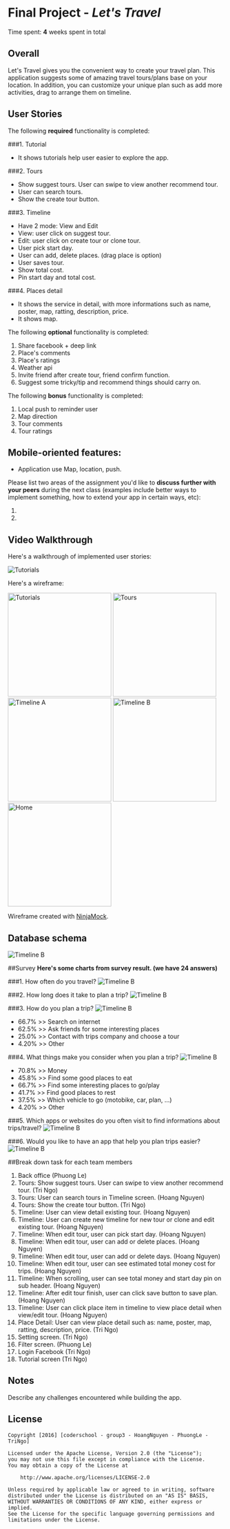 # Final Project - *Let's Travel*

Time spent: **4** weeks spent in total
## Overall
   
   Let's Travel gives you the convenient way to create your travel plan. This application suggests some of amazing travel tours/plans base on your location. In addition, you can customize your unique plan such as add more activities, drag to arrange them on timeline.

## User Stories

The following **required** functionality is completed:

###1. Tutorial
   - It shows tutorials help user easier to explore the app.

###2. Tours
   - Show suggest tours. User can swipe to view another recommend tour.
   - User can search tours.
   - Show the create tour button.

###3. Timeline
   - Have 2 mode: View and Edit
   - View: user click on suggest tour.
   - Edit: user click on create tour or clone tour.
   - User pick start day.
   - User can add, delete places. (drag place is option)
   - User saves tour.
   - Show total cost.
   - Pin start day and total cost.

###4. Places detail
   - It shows the service in detail, with more informations such as name, poster, map, ratting, description, price.
   - It shows map.

The following **optional** functionality is completed:

1. Share facebook + deep link
2. Place's comments
3. Place's ratings
4. Weather api
5. Invite friend after create tour, friend confirm function.
6. Suggest some tricky/tip and recommend things should carry on.

The following **bonus** functionality is completed:

1. Local push to reminder user
2. Map direction
3. Tour comments
4. Tour ratings

## Mobile-oriented features:
   - Application use Map, location, push.

Please list two areas of the assignment you'd like to **discuss further with your peers** during the next class (examples include better ways to implement something, how to extend your app in certain ways, etc):

  1.
  2.


## Video Walkthrough

Here's a walkthrough of implemented user stories:

<img src='http://i.imgur.com/3U7aqVu.gif' title='Tutorials' width='' />

Here's a wireframe:

<img src='http://i.imgur.com/70kpFzz.png' title='Tutorials' width='240' />  <img src='http://i.imgur.com/qyESTOt.png' title='Tours' width='240' />  <img src='http://i.imgur.com/lbeKvTO.png' title='Timeline A' width='240' />
<img src='http://i.imgur.com/va8MUQH.png' title='Timeline B' width='240' /> <img src='http://i.imgur.com/iS8NXR2.png' title='Home' width='240' />

Wireframe created with [NinjaMock](https://www.ninjamock.com).

## Database schema

<img src='http://i.imgur.com/6aTVRxO.png' title='Timeline B' width='' />

##Survey
**Here's some charts from survey result. (we have 24 answers)**

###1. How often do you travel?
<img src='http://i.imgur.com/EqKxPjC.png' title='Timeline B' width='' />

###2. How long does it take to plan a trip?
<img src='http://i.imgur.com/qNfAvWg.png' title='Timeline B' width='' />

###3. How do you plan a trip?
<img src='http://i.imgur.com/wSQ4igW.png' title='Timeline B' width='' />
   - 66.7%  >> Search on internet
   - 62.5%  >> Ask friends for some interesting places
   - 25.0%  >> Contact with trips company and choose a tour
   - 4.20%  >> Other
   
###4. What things make you consider when you plan a trip?
<img src='http://i.imgur.com/tU3UyZ1.png' title='Timeline B' width='' />
   - 70.8%  >> Money
   - 45.8%  >> Find some good places to eat
   - 66.7%  >> Find some interesting places to go/play
   - 41.7%  >> Find good places to rest
   - 37.5%  >> Which vehicle to go (motobike, car, plan, ...)
   - 4.20%  >> Other
   
###5. Which apps or websites do you often visit to find informations about trips/travel?
<img src='http://i.imgur.com/Cp6qmLL.png' title='Timeline B' width='' />

###6. Would you like to have an app that help you plan trips easier?
<img src='http://i.imgur.com/XegRdFy.png' title='Timeline B' width='' />


##Break down task for each team members
1. Back office (Phuong Le)
2. Tours: Show suggest tours. User can swipe to view another recommend tour. (Tri Ngo)
3. Tours: User can search tours in Timeline screen. (Hoang Nguyen)
4. Tours: Show the create tour button. (Tri Ngo)
5. Timeline: User can view detail existing tour. (Hoang Nguyen)
6. Timeline: User can create new timeline for new tour or clone and edit existing tour. (Hoang Nguyen)
7. Timeline: When edit tour, user can pick start day. (Hoang Nguyen)
8. Timeline: When edit tour, user can add or delete places. (Hoang Nguyen)
9. Timeline: When edit tour, user can add or delete days. (Hoang Nguyen)
10. Timeline: When edit tour, user can see estimated total money cost for trips. (Hoang Nguyen)
11. Timeline: When scrolling, user can see total money and start day pin on sub header. (Hoang Nguyen)
12. Timeline: After edit tour finish, user can click save button to save plan. (Hoang Nguyen)
13. Timeline: User can click place item in timeline to view place detail when view/edit tour. (Hoang Nguyen)
14. Place Detail: User can view place detail such as: name, poster, map, ratting, description, price. (Tri Ngo)
15. Setting screen. (Tri Ngo)
16. Filter screen. (Phuong Le)
17. Login Facebook (Tri Ngo)
18. Tutorial screen (Tri Ngo)


## Notes

Describe any challenges encountered while building the app.

## License

    Copyright [2016] [coderschool - group3 - HoangNguyen - PhuongLe - TriNgo]

    Licensed under the Apache License, Version 2.0 (the "License");
    you may not use this file except in compliance with the License.
    You may obtain a copy of the License at

        http://www.apache.org/licenses/LICENSE-2.0

    Unless required by applicable law or agreed to in writing, software
    distributed under the License is distributed on an "AS IS" BASIS,
    WITHOUT WARRANTIES OR CONDITIONS OF ANY KIND, either express or implied.
    See the License for the specific language governing permissions and
    limitations under the License.
